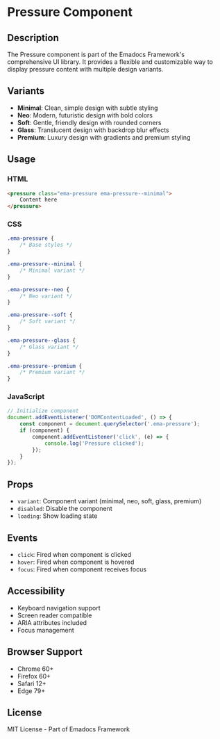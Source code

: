 # Pressure Component

## Description
The Pressure component is part of the Emadocs Framework's comprehensive UI library. It provides a flexible and customizable way to display pressure content with multiple design variants.

## Variants
- **Minimal**: Clean, simple design with subtle styling
- **Neo**: Modern, futuristic design with bold colors
- **Soft**: Gentle, friendly design with rounded corners
- **Glass**: Translucent design with backdrop blur effects
- **Premium**: Luxury design with gradients and premium styling

## Usage

### HTML
```html
<pressure class="ema-pressure ema-pressure--minimal">
    Content here
</pressure>
```

### CSS
```css
.ema-pressure {
    /* Base styles */
}

.ema-pressure--minimal {
    /* Minimal variant */
}

.ema-pressure--neo {
    /* Neo variant */
}

.ema-pressure--soft {
    /* Soft variant */
}

.ema-pressure--glass {
    /* Glass variant */
}

.ema-pressure--premium {
    /* Premium variant */
}
```

### JavaScript
```javascript
// Initialize component
document.addEventListener('DOMContentLoaded', () => {
    const component = document.querySelector('.ema-pressure');
    if (component) {
        component.addEventListener('click', (e) => {
            console.log('Pressure clicked');
        });
    }
});
```

## Props
- `variant`: Component variant (minimal, neo, soft, glass, premium)
- `disabled`: Disable the component
- `loading`: Show loading state

## Events
- `click`: Fired when component is clicked
- `hover`: Fired when component is hovered
- `focus`: Fired when component receives focus

## Accessibility
- Keyboard navigation support
- Screen reader compatible
- ARIA attributes included
- Focus management

## Browser Support
- Chrome 60+
- Firefox 60+
- Safari 12+
- Edge 79+

## License
MIT License - Part of Emadocs Framework
